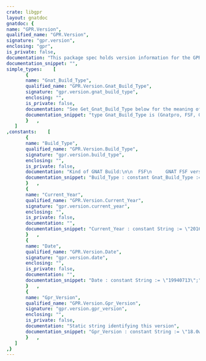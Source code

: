 ```yaml
---
crate: libgpr
layout: gnatdoc
gnatdoc: {
name: "GPR.Version",
qualified_name: "GPR.Version",
signature: "gpr.version",
enclosing: "gpr",
is_private: false,
documentation: "This package spec holds version information for the GPR tools.\n\nIt is patched on the fly during builds to match the current version, date\nand build type. Consider it as a compilable template rather than real\nsource.",
documentation_snippet: "",
simple_types:    [
       {
       name: "Gnat_Build_Type",
       qualified_name: "GPR.Version.Gnat_Build_Type",
       signature: "gpr.version.gnat_build_type",
       enclosing: "",
       is_private: false,
       documentation: "See Get_Gnat_Build_Type below for the meaning of these values\n\n@enum Gnatpro\n@enum FSF\n@enum GPL",
       documentation_snippet: "type Gnat_Build_Type is (Gnatpro, FSF, GPL);",
       }   ,
   ]
,constants:    [
       {
       name: "Build_Type",
       qualified_name: "GPR.Version.Build_Type",
       signature: "gpr.version.build_type",
       enclosing: "",
       is_private: false,
       documentation: "Kind of GNAT Build:\n\n  FSF\n     GNAT FSF version. This version of GNAT is part of a Free Software\n     Foundation release of the GNU Compiler Collection (GCC). The bug\n     box generated by Comperr gives information on how to report bugs\n     and list the \"no warranty\" information.\n\n  Gnatpro\n     GNAT Professional version. This version of GNAT is supported by Ada\n     Core Technologies. The bug box generated by package Comperr gives\n     instructions on bug submission that include references to customer\n     number, gnattracker site etc.\n\n  GPL\n     GNAT GPL Edition. This is a special version of GNAT, released by\n     Ada Core Technologies and intended for academic users, and free\n     software developers. The bug box generated by the package Comperr\n     gives appropriate bug submission instructions that do not reference\n     customer number etc.",
       documentation_snippet: "Build_Type : constant Gnat_Build_Type := Gnatpro;",
       }   ,
       {
       name: "Current_Year",
       qualified_name: "GPR.Version.Current_Year",
       signature: "gpr.version.current_year",
       enclosing: "",
       is_private: false,
       documentation: "",
       documentation_snippet: "Current_Year : constant String := \"2016\";",
       }   ,
       {
       name: "Date",
       qualified_name: "GPR.Version.Date",
       signature: "gpr.version.date",
       enclosing: "",
       is_private: false,
       documentation: "",
       documentation_snippet: "Date : constant String := \"19940713\";",
       }   ,
       {
       name: "Gpr_Version",
       qualified_name: "GPR.Version.Gpr_Version",
       signature: "gpr.version.gpr_version",
       enclosing: "",
       is_private: false,
       documentation: "Static string identifying this version",
       documentation_snippet: "Gpr_Version : constant String := \"18.0w\";",
       }   ,
   ]
,}
---
```

